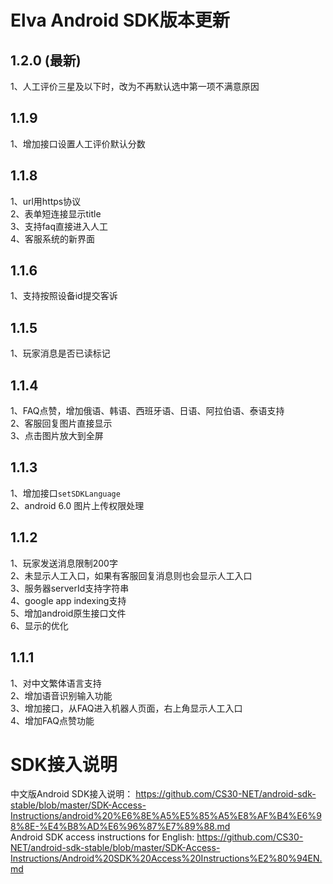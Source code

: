 # Elva Android SDK版本更新
## 1.2.0 (最新)
1、人工评价三星及以下时，改为不再默认选中第一项不满意原因<br />
## 1.1.9 
1、增加接口设置人工评价默认分数<br />
## 1.1.8
1、url用https协议<br />
2、表单短连接显示title<br />
3、支持faq直接进入人工<br />
4、客服系统的新界面
## 1.1.6 
1、支持按照设备id提交客诉<br />
## 1.1.5
1、玩家消息是否已读标记<br />
## 1.1.4
1、FAQ点赞，增加俄语、韩语、西班牙语、日语、阿拉伯语、泰语支持<br />
2、客服回复图片直接显示<br />
3、点击图片放大到全屏
## 1.1.3
  1、增加接口`setSDKLanguage`<br />
  2、android 6.0 图片上传权限处理
## 1.1.2
  1、玩家发送消息限制200字<br />
  2、未显示人工入口，如果有客服回复消息则也会显示人工入口<br />
  3、服务器serverId支持字符串<br />
  4、google app indexing支持<br />
  5、增加android原生接口文件<br />
  6、显示的优化
## 1.1.1
  1、对中文繁体语言支持<br />
  2、增加语音识别输入功能<br />
  3、增加接口，从FAQ进入机器人页面，右上角显示人工入口<br />
  4、增加FAQ点赞功能
# SDK接入说明

中文版Android SDK接入说明： https://github.com/CS30-NET/android-sdk-stable/blob/master/SDK-Access-Instructions/android%20%E6%8E%A5%E5%85%A5%E8%AF%B4%E6%98%8E-%E4%B8%AD%E6%96%87%E7%89%88.md <br />
Android SDK access instructions for English: https://github.com/CS30-NET/android-sdk-stable/blob/master/SDK-Access-Instructions/Android%20SDK%20Access%20Instructions%E2%80%94EN.md
